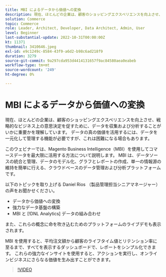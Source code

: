 ```yaml
---
title: MBI によるデータから価値への変換
description: 現在、ほとんどの企業は、顧客のショッピングエクスペリエンスを向上させ、戦略的なビジネス上の意思決定を促すために、データを収集および分析することがいかに重要かを理解しています。 データの真の価値を活用するには、データを一元化して管理する機能が必要ですが、これは困難になる場合もあります。
solution: Commerce
topic: Commerce
role: Leader, Architect, Developer, Data Architect, Admin, User
level: Beginner
last-substantial-update: 2022-10-31T00:00:00Z
kt: 11371
thumbnail: 3410646.jpeg
exl-id: e9c1249c-8584-43f9-a6d2-b98c6ad218f9
duration: 3279
source-git-commit: 9a297cda953d4414131657f9ac84580aea0eabeb
workflow-type: tm+mt
source-wordcount: '249'
ht-degree: 0%

---
```


# MBI によるデータから価値への変換

現在、ほとんどの企業は、顧客のショッピングエクスペリエンスを向上させ、戦略的なビジネス上の意思決定を促すために、データを収集および分析することがいかに重要かを理解しています。 データの真の価値を活用するには、データを一元化して管理する機能が必要ですが、これは困難になる場合もあります。

このウェビナーでは、Magento Business Intelligence（MBI）を使用してコマースデータを最大限に活用する方法について説明します。 MBI は、データソースの統合と管理、データのモデル化、グラフとレポートの作成、単一の情報源の維持を簡単に行える、クラウドベースのデータ管理および分析プラットフォームです。

以下のトピックを取り上げる Daniel Rios （製品管理担当シニアマネージャー）の声をお聞かせください。

* データから価値への変換
* 強力なデータ基盤の構築
* MBI と [!DNL Analytics] データの組み合わせ

また、これらの概念に命を吹き込むためのプラットフォームのライブデモも表示されます。

MBI を使用すると、平均注文額から顧客のライフタイム値とリテンション率に至るまで、すべてを表示するダッシュボードで、レポートをシンプル化できます。 これらの強力なインサイトを使用すると、アクションを実行し、オンラインビジネスにさらなる価値を生み出すことができます。

>[!VIDEO](https://video.tv.adobe.com/v/3410646/?quality=12&learn=on)
